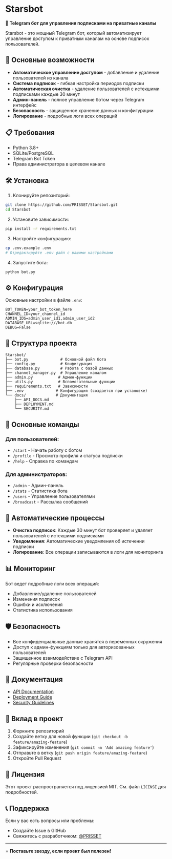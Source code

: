 # Starsbot

🤖 **Telegram бот для управления подписками на приватные каналы**

Starsbot - это мощный Telegram бот, который автоматизирует управление доступом к приватным каналам на основе подписок пользователей.

## 🚀 Основные возможности

- **Автоматическое управление доступом** - добавление и удаление пользователей из канала
- **Система подписок** - гибкая настройка периодов подписки
- **Автоматическая очистка** - удаление пользователей с истекшими подписками каждые 30 минут
- **Админ-панель** - полное управление ботом через Telegram интерфейс
- **Безопасность** - защищенное хранение данных и конфигурации
- **Логирование** - подробные логи всех операций

## 📋 Требования

- Python 3.8+
- SQLite/PostgreSQL
- Telegram Bot Token
- Права администратора в целевом канале

## 🛠 Установка

1. Клонируйте репозиторий:
```bash
git clone https://github.com/PRISSET/Starsbot.git
cd Starsbot
```

2. Установите зависимости:
```bash
pip install -r requirements.txt
```

3. Настройте конфигурацию:
```bash
cp .env.example .env
# Отредактируйте .env файл с вашими настройками
```

4. Запустите бота:
```bash
python bot.py
```

## ⚙️ Конфигурация

Основные настройки в файле `.env`:

```env
BOT_TOKEN=your_bot_token_here
CHANNEL_ID=your_channel_id
ADMIN_IDS=admin_user_id1,admin_user_id2
DATABASE_URL=sqlite:///bot.db
DEBUG=False
```

## 📁 Структура проекта

```
Starsbot/
├── bot.py              # Основной файл бота
├── config.py           # Конфигурация
├── database.py         # Работа с базой данных
├── channel_manager.py  # Управление каналом
├── admin.py           # Админ-функции
├── utils.py           # Вспомогательные функции
├── requirements.txt   # Зависимости
├── .env              # Конфигурация (создается при установке)
└── docs/             # Документация
    ├── API_DOCS.md
    ├── DEPLOYMENT.md
    └── SECURITY.md
```

## 🔧 Основные команды

### Для пользователей:
- `/start` - Начать работу с ботом
- `/profile` - Просмотр профиля и статуса подписки
- `/help` - Справка по командам

### Для администраторов:
- `/admin` - Админ-панель
- `/stats` - Статистика бота
- `/users` - Управление пользователями
- `/broadcast` - Рассылка сообщений

## 🔄 Автоматические процессы

- **Очистка подписок**: Каждые 30 минут бот проверяет и удаляет пользователей с истекшими подписками
- **Уведомления**: Автоматические уведомления об истечении подписки
- **Логирование**: Все операции записываются в логи для мониторинга

## 📊 Мониторинг

Бот ведет подробные логи всех операций:
- Добавление/удаление пользователей
- Изменения подписок
- Ошибки и исключения
- Статистика использования

## 🛡️ Безопасность

- Все конфиденциальные данные хранятся в переменных окружения
- Доступ к админ-функциям только для авторизованных пользователей
- Защищенное взаимодействие с Telegram API
- Регулярные проверки безопасности

## 📖 Документация

- [API Documentation](API_DOCS.md)
- [Deployment Guide](DEPLOYMENT.md)
- [Security Guidelines](SECURITY.md)

## 🤝 Вклад в проект

1. Форкните репозиторий
2. Создайте ветку для новой функции (`git checkout -b feature/amazing-feature`)
3. Зафиксируйте изменения (`git commit -m 'Add amazing feature'`)
4. Отправьте в ветку (`git push origin feature/amazing-feature`)
5. Откройте Pull Request

## 📝 Лицензия

Этот проект распространяется под лицензией MIT. См. файл `LICENSE` для подробностей.

## 📞 Поддержка

Если у вас есть вопросы или проблемы:
- Создайте Issue в GitHub
- Свяжитесь с разработчиком: [@PRISSET](https://github.com/PRISSET)

---

⭐ **Поставьте звезду, если проект был полезен!**